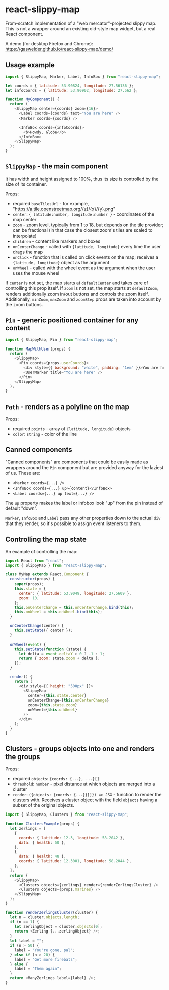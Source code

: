 # react-slippy-map

From-scratch implementation of a "web mercator"-projected slippy map. This is
not a wrapper around an existing old-style map widget, but a real React
component.

A demo (for desktop Firefox and Chrome):
https://gaswelder.github.io/react-slippy-map/demo/

## Usage example

```js
import { SlippyMap, Marker, Label, InfoBox } from "react-slippy-map";

let coords = { latitude: 53.90824, longitude: 27.56136 };
let infoCoords = { latitude: 53.90902, longitude: 27.562 };

function MyComponent() {
  return (
    <SlippyMap center={coords} zoom={16}>
      <Label coords={coords} text="You are here" />
      <Marker coords={coords} />

      <InfoBox coords={infoCoords}>
        <b>Howdy, Globe</b>
      </InfoBox>
    </SlippyMap>
  );
}
```

## `SlippyMap` - the main component

It has width and height assigned to 100%, thus its size is controlled by the
size of its container.

Props:

- required `baseTilesUrl` - for example,
  "https://a.tile.openstreetmap.org/{z}/{x}/{y}.png"
- `center`: `{ latitude:number, longitude:number }` - coordinates of the map
  center
- `zoom` - zoom level, typically from 1 to 18, but depends on the tile provider;
  can be fractional (in that case the closest zoom's tiles are scaled to
  interpolate)
- `children` - content like markers and boxes
- `onCenterChange` - called with `{latitude, longitude}` every time the user
  drags the map
- `onClick` - function that is called on click events on the map; receives a
  `{latitude, longitude}` object as the argument
- `onWheel` - called with the wheel event as the argument when the user uses the
  mouse wheel

If `center` is not set, the map starts at `defaultCenter` and takes care of controlling this prop itself.
If `zoom` is not set, the map starts at `defaultZoom`, renders additionally zoom in/out buttons and controls the zoom itself.
Additionally, `minZoom`, `maxZoom` and `zoomStep` props are taken into account by the zoom buttons.

## `Pin` - generic positioned container for any content

```js
import { SlippyMap, Pin } from "react-slippy-map";

function MapWithUser(props) {
  return (
    <SlippyMap>
      <Pin coords={props.userCoords}>
        <div style={{ background: "white", padding: "1em" }}>You are here</div>
        <UserMarker title="You are here" />
      </Pin>
    </SlippyMap>
  );
}
```

## `Path` - renders as a polyline on the map

Props:

- required `points` - array of `{latitude, longitude}` objects
- `color`: `string` - color of the line

## Canned components

"Canned components" are components that could be easily made as wrappers around the `Pin` component but are provided anyway for the laziest of us.
These are:

- `<Marker coords={...} />`
- `<InfoBox coords={...} up>{content}</InfoBox>`
- `<Label coords={...} up text={...} />`

The `up` property makes the label or infobox look "up" from the pin instead of default "down".

`Marker`, `InfoBox` and `Label` pass any other properties down to the actual `div` that they render, so it's possible to assign event listeners to them.

## Controlling the map state

An example of controlling the map:

```js
import React from "react";
import { SlippyMap } from "react-slippy-map";

class MyMap extends React.Component {
  constructor(props) {
    super(props);
    this.state = {
      center: { latitude: 53.9049, longitude: 27.5609 },
      zoom: 10,
    };
    this.onCenterChange = this.onCenterChange.bind(this);
    this.onWheel = this.onWheel.bind(this);
  }

  onCenterChange(center) {
    this.setState({ center });
  }

  onWheel(event) {
    this.setState(function (state) {
      let delta = event.deltaY > 0 ? -1 : 1;
      return { zoom: state.zoom + delta };
    });
  }

  render() {
    return (
      <div style={{ height: "500px" }}>
        <SlippyMap
          center={this.state.center}
          onCenterChange={this.onCenterChange}
          zoom={this.state.zoom}
          onWheel={this.onWheel}
        />
      </div>
    );
  }
}
```

## Clusters - groups objects into one and renders the groups

Props:

- required `objects`: `{coords: {...}, ...}[]`
- `threshold`: `number` - pixel distance at which objects are merged into a
  cluster
- `render`: `({objects: {coords: {...}}[]}) => JSX` - function to render the
  clusters with. Receives a cluster object with the field `objects` having a
  subset of the original objects.

```js
import { SlippyMap, Clusters } from "react-slippy-map";

function ClustersExample(props) {
  let zerlings = [
    {
      coords: { latitude: 12.3, longitude: 58.2042 },
      data: { health: 50 },
    },
    {
      data: { health: 48 },
      coords: { latitude: 12.3001, longitude: 58.2044 },
    },
  ];
  return (
    <SlippyMap>
      <Clusters objects={zerlings} render={renderZerlingsCluster} />
      <Clusters objects={props.marines} />
    </SlippyMap>
  );
}

function renderZerlingsCluster(cluster) {
  let n = cluster.objects.length;
  if (n == 1) {
    let zerlingObject = cluster.objects[0];
    return <Zerling {...zerlingObject} />;
  }
  let label = "";
  if (n > 50) {
    label = "You're gone, pal";
  } else if (n > 20) {
    label = "Get more firebats";
  } else {
    label = "Them again";
  }
  return <ManyZerlings label={label} />;
}
```
